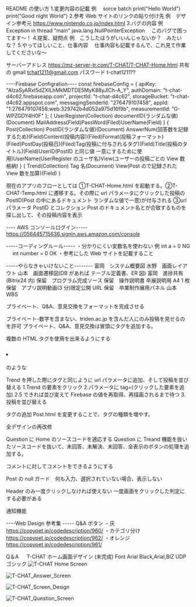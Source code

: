 README の使い方 1.変更内容の記載
例　 sorce batch
print("Hello World") print("Good night World") 2.参考 Web サイトのリンクの貼り付け先
例　デザイン参考元 https://www.nintendo.co.jp/index.html 3.バグの内容
例　 Exception in thread "main" java.lang.NullPointerException 　このバグで困ってます～！ 4.提案、疑問点
例　こうしたほうがいいんじゃないか？　みたいな？ 5.やってほしいこと、仕事内容
　仕事内容も記載するんで、これ見て作業してくださいな～

サーバーアドレス https://mz-server-tr.com/T-CHAT/T-CHAT-Home.html
共有の gmail tchat1211@gmail.com
パスワード t-chat1211??

----Firebase Configration----
const firebaseConfig = {
apiKey: "AIzaSyARxI5dZXILhMkMDTDE5MyK88yJlCh-A_Y",
authDomain: "t-chat-d4c62.firebaseapp.com",
projectId: "t-chat-d4c62",
storageBucket: "t-chat-d4c62.appspot.com",
messagingSenderId: "276479107458",
appId: "1:276479107458:web:329742b4d052a975d16f9b",
measurementId: "G-WPZGDY4H0F"
};
{
UserRegister(Collection)
documentID(ランダムな値)(Document)
MailAddress(Field)PassWord(Filed)UserName(Field)
}
{
Post(Collection)
PostID(ランダムな値)(Document)
AnswerNum(回答数を記録するため)(Field)Content(投稿内容)(Filed)Format(投稿フォーマット)(Filed)PostDay(投稿日)(Filed)Tag(投稿に付与されるタグ)(Field)Title(投稿のタイトル)(Field)UserID(PostID と同じ値 一意にするために使用)UserName(UserRegister のユーザ名)View(ユーザーの投稿ごとの View 数格納)
}
{
Trend(Collection)
Tag 名(Document)
View(Post ので記録された View 数を加算)(Field)
}

現在のアプリのフローとしては ①T-CHAT-Home.html を起動する。②T-CHAT-Temp.html に遷移する。その際に url パラメータにクリックした投稿の PostID(Post の中にあるドキュメント ランダムな値で一意)が付与される ③url パラメータ PostID とコレクション Post のドキュメント名とが合致するものを探し出して、その投稿内容を表示

---- AWS コンソールログイン-----
https://056445715636.signin.aws.amazon.com/console

-----コーディングルール-----
・分かりにくい変数名を使わない
例 int a = 0 NG 　 int number = 0 OK
・参考にした Web サイトを記載すること

-----やらなきゃいけないこと--------
富岡　システム概要図
水野　画面レイアウト
山本　画面遷移図(DB があれば テーブル定義書、ER 図)
富岡　進捗共有(Bitrix24 内)
保留　プログラム完成ソース
保留　操作説明書 卒展説明用 A4 1 枚
保留　アプリ説明動画(3 分)限定公開 URL
保留　卒業制作展用パネル
山本　 WBS

プライベート、Q&A、意見交換をフォーマットを完成させる

プライベート-数字を含まない、triden.ac.jp を含んだ人にのみ投稿を見せるのを許可
プライベート、Q&A、意見交換は冒頭にタグを追加する。

複数の HTML タグを使用を出来るようにする <h3><li></li></h3>のような

Trend を押した際にタグと同じように url パラメータに追加、そして投稿を並び替える
1.Trend の要素をクリック 2.パラメータに tag=(クリックした要素を追加)
2.5 できれば並び変えて Firebase の値を再取得、再描画されるまで待つ 3.投稿を並び替える

タグの追加
Post.html を変更することで、タグの種類を増やす。

全デザインの再改修

Question に Home のソースコードを適応する
Question に Treand 機能を抜いたソースコードを抜いて、未回答、未解決、未回答、全表示のボタンの処理を追加する。

コメントに対してコメントをできるようにする

Post の null ガード　何も入力、選択されていない場合、表示しない

Header のみ一度クリックしなければ使えない
一度画面をクリックした判定にする必要がある

通知機能

----Web Design 参考集 -----
Q&A ボタン
・灰
https://copypet.jp/codedescription/960/
・カテゴリ分け
https://copypet.jp/codedescription/962/
・オレンジ
https://copypet.jp/codedescription/961/

Q＆A 　 T-CHAT ホーム画面デザイン (未完成)
Font Arial Black,Arial,BIZ UDP ゴシック
![T-CHAT Home Screen](https://github.com/MizunoRoid/T-CHAT/assets/118154286/c366e71d-9630-4b03-8ad5-565c71652edd)

![T-CHAT_Answer_Screen](https://github.com/MizunoRoid/T-CHAT/assets/118154286/6b5414a9-c795-4113-bbf0-d3bebee0813b)

![T-CHAT_Screen_Design](https://github.com/MizunoRoid/T-CHAT/assets/118154286/1c009915-5a46-4bb9-a130-b4b56d051e36)

![T-CHAT_Question_Screen](https://github.com/MizunoRoid/T-CHAT/assets/118154286/2a80f00d-9e46-40eb-accf-da0a337f21dc)
